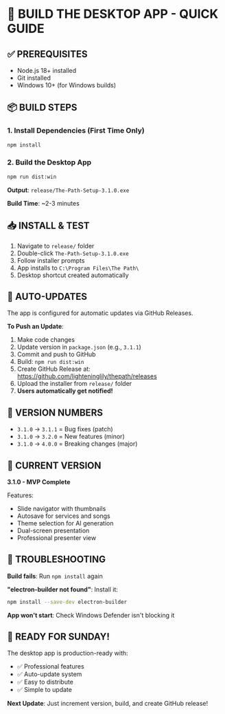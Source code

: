 # 🚀 BUILD THE DESKTOP APP - QUICK GUIDE

## ✅ PREREQUISITES

- Node.js 18+ installed
- Git installed
- Windows 10+ (for Windows builds)

## 📦 BUILD STEPS

### 1. Install Dependencies (First Time Only)

```bash
npm install
```

### 2. Build the Desktop App

```bash
npm run dist:win
```

**Output**: `release/The-Path-Setup-3.1.0.exe`

**Build Time**: ~2-3 minutes

## 📥 INSTALL & TEST

1. Navigate to `release/` folder
2. Double-click `The-Path-Setup-3.1.0.exe`
3. Follow installer prompts
4. App installs to `C:\Program Files\The Path\`
5. Desktop shortcut created automatically

## 🔄 AUTO-UPDATES

The app is configured for automatic updates via GitHub Releases.

**To Push an Update**:

1. Make code changes
2. Update version in `package.json` (e.g., `3.1.1`)
3. Commit and push to GitHub
4. Build: `npm run dist:win`
5. Create GitHub Release at: https://github.com/lighteninglily/thepath/releases
6. Upload the installer from `release/` folder
7. **Users automatically get notified!**

## 📝 VERSION NUMBERS

- `3.1.0` → `3.1.1` = Bug fixes (patch)
- `3.1.0` → `3.2.0` = New features (minor)
- `3.1.0` → `4.0.0` = Breaking changes (major)

## 🎯 CURRENT VERSION

**3.1.0 - MVP Complete**

Features:
- Slide navigator with thumbnails
- Autosave for services and songs
- Theme selection for AI generation
- Dual-screen presentation
- Professional presenter view

## 🐛 TROUBLESHOOTING

**Build fails**: Run `npm install` again

**"electron-builder not found"**: Install it:
```bash
npm install --save-dev electron-builder
```

**App won't start**: Check Windows Defender isn't blocking it

## 🎉 READY FOR SUNDAY!

The desktop app is production-ready with:
- ✅ Professional features
- ✅ Auto-update system
- ✅ Easy to distribute
- ✅ Simple to update

**Next Update**: Just increment version, build, and create GitHub release!
